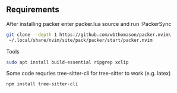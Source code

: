 ## Requirements

After installing packer enter packer.lua source and run :PackerSync

``` bash
git clone --depth 1 https://github.com/wbthomason/packer.nvim\
 ~/.local/share/nvim/site/pack/packer/start/packer.nvim
```

Tools

``` bash
sudo apt install build-essential ripgrep xclip
```

Some code requries tree-sitter-cli for tree-sitter to work (e.g. latex)

```bash
npm install tree-sitter-cli
```

